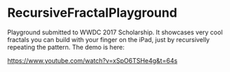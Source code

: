 # RecursiveFractalPlayground

Playground submitted to WWDC 2017 Scholarship. It showcases very cool fractals you can build with your finger on the iPad, just by recursivelly repeating the pattern. The demo is here:

https://www.youtube.com/watch?v=xSpO6TSHe4g&t=64s
